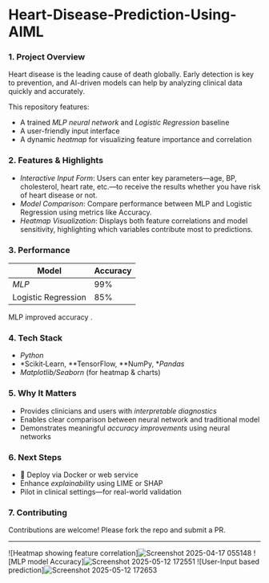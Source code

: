 # Heart-Disease-Prediction-Using-AIML

### 1. Project Overview

Heart disease is the leading cause of death globally. Early detection is key to prevention, and AI-driven models can help by analyzing clinical data quickly and accurately.

This repository features:

* A trained *MLP neural network* and *Logistic Regression* baseline
* A user-friendly input interface 
* A dynamic *heatmap* for visualizing feature importance and correlation

### 2. Features & Highlights

* *Interactive Input Form*: Users can enter key parameters—age, BP, cholesterol, heart rate, etc.—to receive the results whether you have risk of heart disease or not.
* *Model Comparison*: Compare performance between MLP and Logistic Regression using metrics like Accuracy.
* *Heatmap Visualization*: Displays both feature correlations and model sensitivity, highlighting which variables contribute most to predictions.

### 3. Performance

| Model               | Accuracy |
| ------------------- | -------- | 
| *MLP*               | 99%      | 
| Logistic Regression | 85%      |

MLP improved accuracy .

### 4. Tech Stack

* *Python*
* *Scikit‑Learn, **TensorFlow, **NumPy, **Pandas*
* *Matplotlib/Seaborn* (for heatmap & charts)


### 5. Why It Matters

* Provides clinicians and users with *interpretable diagnostics*
* Enables clear comparison between neural network and traditional model
* Demonstrates meaningful *accuracy improvements* using neural networks

### 6. Next Steps

* 🚀 Deploy via Docker or web service
* Enhance *explainability* using LIME or SHAP
* Pilot in clinical settings—for real-world validation

### 7. Contributing

Contributions are welcome! Please fork the repo and submit a PR.

---

![Heatmap showing feature correlation]![Screenshot 2025-04-17 055148](https://github.com/user-attachments/assets/88ca3f47-2555-42a0-b2a8-ef0cd2966f2e)
![MLP model Accuracy]![Screenshot 2025-05-12 172551](https://github.com/user-attachments/assets/2fbeded4-1939-4d8f-8315-03b6fe0e1209)
![User-Input based prediction]![Screenshot 2025-05-12 172653](https://github.com/user-attachments/assets/eeb58911-9c59-44c9-8c4f-a9d8bfd5a59b)



